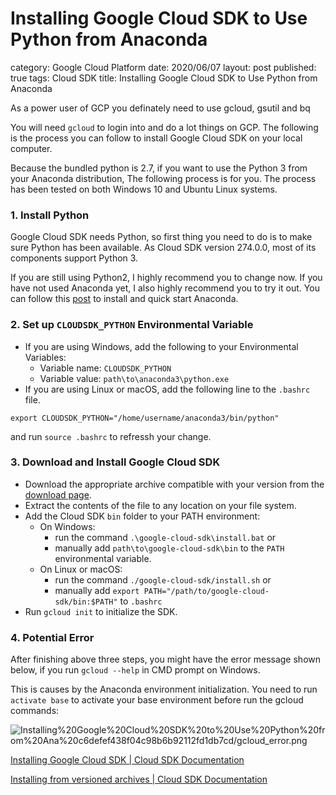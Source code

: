 # Installing Google Cloud SDK to Use Python from Anaconda

category: Google Cloud Platform
date: 2020/06/07
layout: post
published: true
tags: Cloud SDK
title: Installing Google Cloud SDK to Use Python from Anaconda

As a power user of GCP you definately need to use gcloud, gsutil and bq

You will need `gcloud` to login into and do a lot things on GCP. The following is the process you can follow to install Google Cloud SDK on your local computer.

Because the bundled python is 2.7, if you want to use the Python 3 from your Anaconda distribution, The following process is for you. The process has been tested on both Windows 10 and Ubuntu Linux systems.

### **1. Install Python**

Google Cloud SDK needs Python, so first thing you need to do is to make sure Python has been available. As Cloud SDK version 274.0.0, most of its components support Python 3.

If you are still using Python2, I highly recommend you to change now. If you have not used Anaconda yet, I also highly recommend you to try it out. You can follow this [post](http://leifengblog.net/blog/installing-and-managing-python-and-packages-with-anaconda/) to install and quick start Anaconda.

### **2. Set up `CLOUDSDK_PYTHON` Environmental Variable**

- If you are using Windows, add the following to your Environmental Variables:
    - Variable name: `CLOUDSDK_PYTHON`
    - Variable value: `path\to\anaconda3\python.exe`
- If you are using Linux or macOS, add the following line to the `.bashrc` file.

```
export CLOUDSDK_PYTHON="/home/username/anaconda3/bin/python"
```

and run `source .bashrc` to refressh your change.

### **3. Download and Install Google Cloud SDK**

- Download the appropriate archive compatible with your version from the [download page](https://cloud.google.com/sdk/docs/downloads-versioned-archives).
- Extract the contents of the file to any location on your file system.
- Add the Cloud SDK `bin` folder to your PATH environment:
    - On Windows:
        - run the command `.\google-cloud-sdk\install.bat` or
        - manually add `path\to\google-cloud-sdk\bin` to the `PATH` environmental variable.
    - On Linux or macOS:
        - run the command `./google-cloud-sdk/install.sh` or
        - manually add `export PATH="/path/to/google-cloud-sdk/bin:$PATH"` to `.bashrc`
- Run `gcloud init` to initialize the SDK.

### **4. Potential Error**

After finishing above three steps, you might have the error message shown below, if you run `gcloud --help` in CMD prompt on Windows.

This is causes by the Anaconda environment initialization. You need to run `activate base` to activate your base environment before run the gcloud commands:

![Installing%20Google%20Cloud%20SDK%20to%20Use%20Python%20from%20Ana%20c6defef438f04c98b6b92112fd1db7cd/gcloud_error.png](Installing%20Google%20Cloud%20SDK%20to%20Use%20Python%20from%20Ana%20c6defef438f04c98b6b92112fd1db7cd/gcloud_error.png)

[Installing Google Cloud SDK | Cloud SDK Documentation](https://cloud.google.com/sdk/install)

[Installing from versioned archives | Cloud SDK Documentation](https://cloud.google.com/sdk/docs/downloads-versioned-archives)